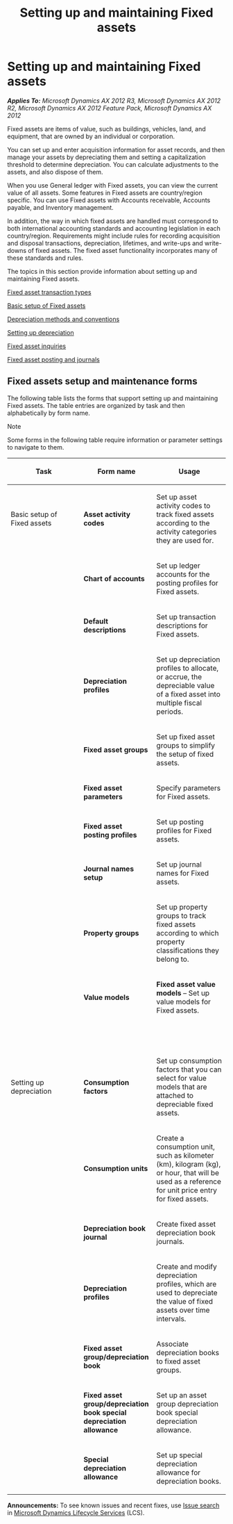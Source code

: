 ﻿---
title: Setting up and maintaining Fixed assets
TOCTitle: Setting up and maintaining Fixed assets
ms:assetid: 5123c246-3afb-45f1-9431-bdf21056a581
ms:mtpsurl: https://technet.microsoft.com/en-us/library/Gg212775(v=AX.60)
ms:contentKeyID: 36057254
ms.date: 04/18/2014
mtps_version: v=AX.60
f1_keywords:
- fixed assets
- maintaining fixed assets
- setting up fixed assets
- fixed asset setup
- fixed assets maintenance
- fixed assets setup
---

# Setting up and maintaining Fixed assets 


_**Applies To:** Microsoft Dynamics AX 2012 R3, Microsoft Dynamics AX 2012 R2, Microsoft Dynamics AX 2012 Feature Pack, Microsoft Dynamics AX 2012_

Fixed assets are items of value, such as buildings, vehicles, land, and equipment, that are owned by an individual or corporation.

You can set up and enter acquisition information for asset records, and then manage your assets by depreciating them and setting a capitalization threshold to determine depreciation. You can calculate adjustments to the assets, and also dispose of them.

When you use General ledger with Fixed assets, you can view the current value of all assets. Some features in Fixed assets are country/region specific. You can use Fixed assets with Accounts receivable, Accounts payable, and Inventory management.

In addition, the way in which fixed assets are handled must correspond to both international accounting standards and accounting legislation in each country/region. Requirements might include rules for recording acquisition and disposal transactions, depreciation, lifetimes, and write-ups and write-downs of fixed assets. The fixed asset functionality incorporates many of these standards and rules.

The topics in this section provide information about setting up and maintaining Fixed assets.

[Fixed asset transaction types](fixed-asset-transaction-types.md)

[Basic setup of Fixed assets](basic-setup-of-fixed-assets.md)

[Depreciation methods and conventions](depreciation-methods-and-conventions.md)

[Setting up depreciation](setting-up-depreciation.md)

[Fixed asset inquiries](fixed-asset-inquiries.md)

[Fixed asset posting and journals](fixed-asset-posting-and-journals.md)

## Fixed assets setup and maintenance forms

The following table lists the forms that support setting up and maintaining Fixed assets. The table entries are organized by task and then alphabetically by form name.


> [!NOTE]
> <P>Some forms in the following table require information or parameter settings to navigate to them.</P>



<table>
<colgroup>
<col style="width: 33%" />
<col style="width: 33%" />
<col style="width: 33%" />
</colgroup>
<thead>
<tr class="header">
<th><p>Task</p></th>
<th><p>Form name</p></th>
<th><p>Usage</p></th>
</tr>
</thead>
<tbody>
<tr class="odd">
<td><p>Basic setup of Fixed assets</p></td>
<td><p><strong>Asset activity codes</strong></p></td>
<td><p>Set up asset activity codes to track fixed assets according to the activity categories they are used for.</p></td>
</tr>
<tr class="even">
<td><p></p></td>
<td><p><strong>Chart of accounts</strong></p></td>
<td><p>Set up ledger accounts for the posting profiles for Fixed assets.</p></td>
</tr>
<tr class="odd">
<td><p></p></td>
<td><p><strong>Default descriptions</strong></p></td>
<td><p>Set up transaction descriptions for Fixed assets.</p></td>
</tr>
<tr class="even">
<td><p></p></td>
<td><p><strong>Depreciation profiles</strong></p></td>
<td><p>Set up depreciation profiles to allocate, or accrue, the depreciable value of a fixed asset into multiple fiscal periods.</p></td>
</tr>
<tr class="odd">
<td><p></p></td>
<td><p><strong>Fixed asset groups</strong></p></td>
<td><p>Set up fixed asset groups to simplify the setup of fixed assets.</p></td>
</tr>
<tr class="even">
<td><p></p></td>
<td><p><strong>Fixed asset parameters</strong></p></td>
<td><p>Specify parameters for Fixed assets.</p></td>
</tr>
<tr class="odd">
<td><p></p></td>
<td><p><strong>Fixed asset posting profiles</strong></p></td>
<td><p>Set up posting profiles for Fixed assets.</p></td>
</tr>
<tr class="even">
<td><p></p></td>
<td><p><strong>Journal names setup</strong></p></td>
<td><p>Set up journal names for Fixed assets.</p></td>
</tr>
<tr class="odd">
<td><p></p></td>
<td><p><strong>Property groups</strong></p></td>
<td><p>Set up property groups to track fixed assets according to which property classifications they belong to.</p></td>
</tr>
<tr class="even">
<td><p></p></td>
<td><p><strong>Value models</strong></p></td>
<td><p><strong>Fixed asset value models</strong> – Set up value models for Fixed assets.</p></td>
</tr>
<tr class="odd">
<td><p> </p></td>
<td><p> </p></td>
<td><p> </p></td>
</tr>
<tr class="even">
<td><p>Setting up depreciation</p></td>
<td><p><strong>Consumption factors</strong></p></td>
<td><p>Set up consumption factors that you can select for value models that are attached to depreciable fixed assets.</p></td>
</tr>
<tr class="odd">
<td><p></p></td>
<td><p><strong>Consumption units</strong></p></td>
<td><p>Create a consumption unit, such as kilometer (km), kilogram (kg), or hour, that will be used as a reference for unit price entry for fixed assets.</p></td>
</tr>
<tr class="even">
<td><p></p></td>
<td><p><strong>Depreciation book journal</strong></p></td>
<td><p>Create fixed asset depreciation book journals.</p></td>
</tr>
<tr class="odd">
<td><p></p></td>
<td><p><strong>Depreciation profiles</strong></p></td>
<td><p>Create and modify depreciation profiles, which are used to depreciate the value of fixed assets over time intervals.</p></td>
</tr>
<tr class="even">
<td><p></p></td>
<td><p><strong>Fixed asset group/depreciation book</strong></p></td>
<td><p>Associate depreciation books to fixed asset groups.</p></td>
</tr>
<tr class="odd">
<td><p></p></td>
<td><p><strong>Fixed asset group/depreciation book special depreciation allowance</strong></p></td>
<td><p>Set up an asset group depreciation book special depreciation allowance.</p></td>
</tr>
<tr class="even">
<td><p></p></td>
<td><p><strong>Special depreciation allowance</strong></p></td>
<td><p>Set up special depreciation allowance for depreciation books.</p></td>
</tr>
</tbody>
</table>

  
**Announcements:** To see known issues and recent fixes, use [Issue search](http://go.microsoft.com/fwlink/?linkid=389258) in [Microsoft Dynamics Lifecycle Services](http://go.microsoft.com/fwlink/?linkid=306505) (LCS).

